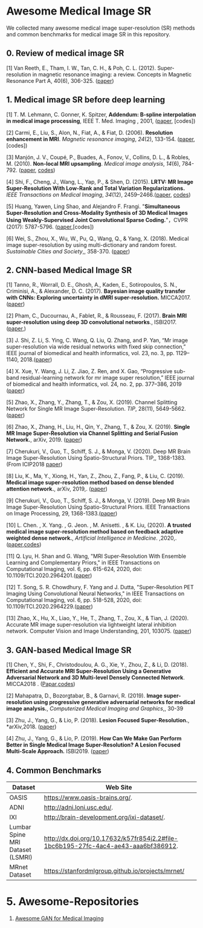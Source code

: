 # Awesome Medical Image SR

We collected many awesome medical image super-resolution (SR) methods and common benchmarks for medical image SR in this repository. 

## 0. Review of medical image SR
[1] Van Reeth, E., Tham, I. W., Tan, C. H., & Poh, C. L. (2012). Super‐resolution in magnetic resonance imaging: a review. Concepts in Magnetic Resonance Part A, 40(6), 306-325. ([paper](https://onlinelibrary.wiley.com/doi/full/10.1002/cmr.a.21249))



## 1. Medical image SR before deep learning
[1]  T. M. Lehmann, C. Gonner, K. Spitzer, **Addendum: B-spline interpolation in medical image processing**, IEEE T. Med. Imaging , 2001, ([paper](https://ieeexplore.ieee.org/abstract/document/932749), [codes])

[2] Carmi, E., Liu, S., Alon, N., Fiat, A., & Fiat, D. (2006). **Resolution enhancement in MRI**. *Magnetic resonance imaging*, *24*(2), 133-154. ([paper](https://www.sciencedirect.com/science/article/pii/S0730725X0500295X), [codes])

[3]  Manjón, J. V., Coupé, P., Buades, A., Fonov, V., Collins, D. L., & Robles, M. (2010). **Non-local MRI upsampling**. *Medical image analysis*, *14*(6), 784-792. ([paper](https://www.sciencedirect.com/science/article/pii/S1361841510000630), [codes](http://personales.upv.es/jmanjon/demo2.zip))

[4] Shi, F., Cheng, J., Wang, L., Yap, P., & Shen, D. (2015). **LRTV: MR Image Super-Resolution With Low-Rank and Total Variation Regularizations.** *IEEE Transactions on Medical Imaging*, *34*(12), 2459–2466.([paper](https://doi.org/10.1109/TMI.2015.2437894), [codes](https://www.jian-cheng.org/software.html))

[5]   Huang, Yawen, Ling Shao, and Alejandro F. Frangi. "**Simultaneous Super-Resolution and Cross-Modality Synthesis of 3D Medical Images Using Weakly-Supervised Joint Convolutional Sparse Coding.**"，CVPR (2017): 5787-5796. ([paper]( http://openaccess.thecvf.com/content_cvpr_2017/papers/Huang_Simultaneous_Super-Resolution_and_CVPR_2017_paper.pdf ),[codes])

[6] Wei, S., Zhou, X., Wu, W., Pu, Q., Wang, Q., & Yang, X. (2018). Medical image super-resolution by using multi-dictionary and random forest. *Sustainable Cities and Society*,, 358-370. ([paper](https://www.sciencedirect.com/science/article/pii/S2210670717309460))

## 2. CNN-based Medical Image SR

[1] Tanno, R., Worrall, D. E., Ghosh, A., Kaden, E., Sotiropoulos, S. N., Criminisi, A., & Alexander, D. C. (2017). **Bayesian image quality transfer with CNNs: Exploring uncertainty in dMRI super-resolution.** MICCA2017. ([paper](https://arxiv.org/pdf/1705.00664v2.pdf))

[2] Pham, C., Ducournau, A., Fablet, R., & Rousseau, F. (2017). **Brain MRI super-resolution using deep 3D convolutional networks**., ISBI2017.  ([paper]( https://www.researchgate.net/publication/317723709_Brain_MRI_super-resolution_using_deep_3D_convolutional_networks ),)

[3] J. Shi, Z. Li, S. Ying, C. Wang, Q. Liu, Q. Zhang, and P. Yan, “Mr image super-resolution via wide residual networks with fixed skip connection,” IEEE journal of biomedical and health informatics, vol. 23, no. 3, pp. 1129–1140, 2018.([paper](https://ieeexplore.ieee.org/document/8371605))
 
[4] X. Xue, Y. Wang, J. Li, Z. Jiao, Z. Ren, and X. Gao, “Progressive sub-band residual-learning network for mr image super resolution,” IEEE journal of biomedical and health informatics, vol. 24, no. 2, pp. 377–386, 2019 ([paper](https://ieeexplore.ieee.org/abstract/document/8859355))

[5] Zhao, X., Zhang, Y., Zhang, T., & Zou, X. (2019). Channel Splitting Network for Single MR Image Super-Resolution. *TIP*, 28(11), 5649-5662.([paper](https://arxiv.org/pdf/1810.06453v3.pdf))

[6] Zhao, X., Zhang, H., Liu, H., Qin, Y., Zhang, T., & Zou, X. (2019). **Single MR Image Super-Resolution via Channel Splitting and Serial Fusion Network.**, arXiv, 2019. ([paper](https://arxiv.org/pdf/1901.06484v1.pdf))

[7] Cherukuri, V., Guo, T., Schiff, S. J., & Monga, V. (2020). Deep MR Brain Image Super-Resolution Using Spatio-Structural Priors. TIP,, 1368-1383. (From ICIP2018 [paper](https://arxiv.org/pdf/1909.04572v1.pdf))

[8] Liu, K., Ma, Y., Xiong, H., Yan, Z., Zhou, Z., Fang, P., & Liu, C. (2019). **Medical image super-resolution method based on dense blended attention network.**, arXiv, 2019,. ([paper](https://arxiv.org/pdf/1905.05084v1.pdf))

[9] Cherukuri, V., Guo, T., Schiff, S. J., & Monga, V. (2019). Deep MR Brain Image Super-Resolution Using Spatio-Structural Priors. IEEE Transactions on Image Processing, 29, 1368-1383.([paper](https://ieeexplore.ieee.org/abstract/document/8848868))

[10] L. Chen. , X. Yang. ,  G. Jeon. , M. Anisetti. , & K. Liu,  (2020). **A trusted medical image super-resolution method based on feedback adaptive weighted dense network.**, *Artificial Intelligence in Medicine*. ,2020,.([paper](https://www.sciencedirect.com/science/article/pii/S0933365719310073),[codes](https://github.com/Huises/FAWDN))

[11] Q. Lyu, H. Shan and G. Wang, "MRI Super-Resolution With Ensemble Learning and Complementary Priors," in IEEE Transactions on Computational Imaging, vol. 6, pp. 615-624, 2020, doi: 10.1109/TCI.2020.2964201.([paper](https://ieeexplore.ieee.org/document/8950304))

[12] T. Song, S. R. Chowdhury, F. Yang and J. Dutta, "Super-Resolution PET Imaging Using Convolutional Neural Networks," in IEEE Transactions on Computational Imaging, vol. 6, pp. 518-528, 2020, doi: 10.1109/TCI.2020.2964229.([paper](https://ieeexplore.ieee.org/document/8950375))

[13] Zhao, X., Hu, X., Liao, Y., He, T., Zhang, T., Zou, X., & Tian, J. (2020). Accurate MR image super-resolution via lightweight lateral inhibition network. Computer Vision and Image Understanding, 201, 103075. ([paper](https://www.sciencedirect.com/science/article/pii/S1077314220301119))






## 3. GAN-based Medical Image SR

[1] Chen, Y., Shi, F., Christodoulou, A. G., Xie, Y., Zhou, Z., & Li, D. (2018). **Efficient and Accurate MRI Super-Resolution Using a Generative Adversarial Network and 3D Multi-level Densely Connected Network**. MICCA2018 . ([Papar]( https://arxiv.org/ftp/arxiv/papers/1803/1803.01417.pdf ),[codes](https://github.com/YuhuaBillChen/mDCSRN-MRI))

[2] Mahapatra, D., Bozorgtabar, B., & Garnavi, R. (2019). **Image super-resolution using progressive generative adversarial networks for medical image analysis.**, *Computerized Medical Imaging and Graphics*,, 30-39 

[3] Zhu, J., Yang, G., & Lio, P. (2018). **Lesion Focused Super-Resolution.**, *arXiv,2018. ([paper](https://arxiv.org/pdf/1810.06693.pdf))

[4] Zhu, J., Yang, G., & Lio, P. (2019). **How Can We Make Gan Perform Better in Single Medical Image Super-Resolution? A Lesion Focused Multi-Scale Approach.** ISBI2019. ([paper](https://arxiv.org/pdf/1901.03419.pdf))



## 4. Common Benchmarks

| Dataset                          | Web Site                                                     |
| -------------------------------- | ------------------------------------------------------------ |
| OASIS                            | https://www.oasis-brains.org/.                               |
| ADNI                             | http://adni.loni.usc.edu/.                                   |
| IXI                              | http://brain-development.org/ixi-dataset/.                   |
| Lumbar Spine MRI Dataset (LSMRI) | http://dx.doi.org/10.17632/k57fr854j2.2#file-1bc6b195-27fc-4ac4-ae43-aaa6bf386912. |
| MRnet Dataset                    | https://stanfordmlgroup.github.io/projects/mrnet/            |



# 5. Awesome-Repositories

1. [Awesome GAN for Medical Imaging](https://github.com/xinario/awesome-gan-for-medical-imaging)
